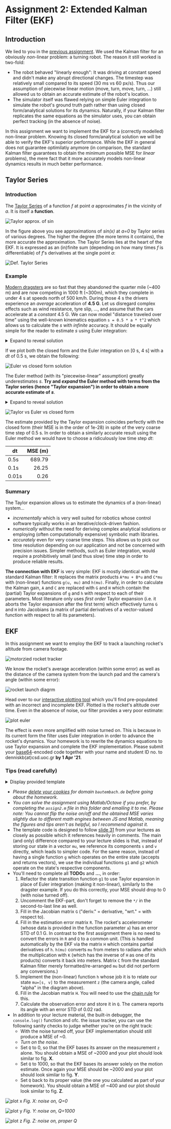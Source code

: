 # Assignment 2: Extended Kalman Filter (EKF)
## Introduction
We lied to you in the [previous assignment](https://github.com/denniskb/hy475/tree/master/assign1_kalman). We used the Kalman filter for an obviously *non*-linear problem: a turning robot. The reason it still worked is two-fold:

- The robot behaved "linearly enough": It was driving at constant speed and didn't make any abrupt directional changes. The timestep was relatively small compared to its speed (30 ms vs 60 px/s). Thus our assumption of piecewise linear motion (move, turn, move, turn, ...) still allowed us to obtain an accurate estimate of the robot's location.
- The simulator itself was flawed relying on simple Euler integration to simulate the robot's ground truth path rather than using closed form/analytical solutions for its dynamics. Naturally, if your Kalman filter replicates the same equations as the simulator uses, you can obtain perfect tracking (in the absence of noise).

In this assignment we want to implement the EKF for a (correctly modelled) non-linear problem. Knowing its closed form/analytical solution we will be able to verify the EKF's superior performance. While the EKF in general does not guarantee optimilatiy anymore (in comparison, the standard Kalman filter guarantees to obtain the minimum possible MSE for *linear* problems), the mere fact that it more accurately models non-linear dynamics results in much better performance.

## Taylor Series
### Introduction
The [Taylor Series](https://en.wikipedia.org/wiki/Taylor_series) of a function *f* at point *a* approximates *f* in the vicinity of *a*. It is itself a **function**.

![Taylor approx. of sin](https://upload.wikimedia.org/wikipedia/commons/thumb/e/e4/Sintay_SVG.svg/450px-Sintay_SVG.svg.png)

In the figure above you see approximations of *sin(x)* at *a=0* by Taylor series of various degrees. The higher the degree (the more terms it contains), the more accurate the approximation. The Taylor Series lies at the heart of the EKF. It is expressed as an (in)finite sum (depending on how many times *f* is differentiable) of *f*'s derivatives at the single point *a*:

![Def. Taylor Series](https://wikimedia.org/api/rest_v1/media/math/render/svg/46dd2bf78ad7d792988cf616a6ea94024f30b3d9)

### Example
[Modern dragsters](https://www.youtube.com/watch?v=rzlz7PAYV7Y) are so fast that they abandoned the quarter mile (~400 m) and are now competing in 1000 ft (~300m), which they complete in under 4 s at speeds north of 500 km/h. During those 4 s the drivers experience an *average* acceleration of **4.5 G**. Let us disregard complex effects such as wind resistance, tyre slip, ..., and assume that the cars accelerate at a *constant* 4.5 G. We can now model "distance traveled over time" using the well-known kinematics equation `s = 0.5 * a * t^2` which allows us to calculate the *s* with *infinite* accuracy. It should be equally simple for the reader to estimate *s* using Euler integration:

<details>
<summary>Expand to reveal solution</summary>

```matlab
s = s + v * dt;
v = v + 4.5G * dt;
```
</details>

If we plot both the closed form and the Euler integration on [0 s, 4 s] with a *dt* of 0.5 s, we obtain the following:

![Euler vs closed form solution](plot1.png)

The Euler method (with its "piecewise-linear" assumption) greatly underestimates *s*. **Try and *expand* the Euler method with terms from the Taylor series (hence "Taylor expansion") in order to obtain a more accurate estimate of *s***.

<details>
<summary>Expand to reveal solution</summary>
The function in question is the kinematic equation `f(t) = 0.5 * a * t^2` which is twice differentiable:

```
f'(t)  = a * t
f''(t) = a
```

Hence its Taylor series at point *p* is given by

```
T(x) = 0.5 * a * t^2  +  a * t * (x-p)  +  a/2 * (x-p)^2
```

Thus the Taylor expansion of the Euler method becomes:

```matlab
s = s + v * dt + 2.25G * dt^2;
v = v + 4.5G * dt;
```
</details>

![Taylor vs Euler vs closed form](plot2.png)

The estimate provided by the Taylor expansion coincides perfectly with the closed form (their MSE is in the order of 1e-28) in spite of the very coarse time step of 0.5 s. In order to obtain a similarly accurate result using the Euler method we would have to choose a ridiculously low time step *dt*:

|  dt   | MSE (m) |
| ----- | ------: |
| 0.5s  |  689.79 |
| 0.1s  |   26.25 |
| 0.01s |    0.26 |

### Summary
The Taylor expansion allows us to estimate the dynamics of a (non-linear) system...

- *incrementally* which is very well suited for robotics whose control software typically works in an iterative/clock-driven fashion.
- *numerically* without the need for deriving complex analytical solutions or employing (often computationally expensive) symbolic math libraries.
- *accurately* even for very coarse time steps. This allows us to pick our time resolution depending on our application and not be concerned with precision issues. Simpler methods, such as Euler integration, would require a prohibitively small (and thus slow) time step in order to produce reliable results.

**The connection with EKF** is very simple: EKF is mostly identical with the standard Kalman filter: It replaces the matrix products `A*mu + B*u` and `C*mu` with (non-linear) functions `g(u, mu)` and `h(mu)`. Finally, in order to calculate the Kalman gain, `A` and `C` are replaced with `G` and `H` which contain the (partial) Taylor expansions of `g` and `h` with respect to each of their parameters. Most literature only uses *first order* Taylor expansion (i.e. it aborts the Taylor expansion after the first term) which effectively turns `G` and `H` into Jacobians (a matrix of partial derivatives of a vector-valued function with respect to all its parameters).

## EKF
In this assignment we want to employ the EKF to track a launching rocket's altitude from camera footage.

![motorzied rocket tracker](https://i.stack.imgur.com/nieOY.jpg)

We know the rocket's average acceleration (within some error) as well as the distance of the camera system from the launch pad and the camera's angle (within some error):

![rocket launch diagrm](rocket.png)

Head over to our [interactive plotting tool](https://denniskb.github.io/hy475/assign2) which you'll find pre-populated with an incorrect and incomplete EKF. Plotted is the rocket's altitude over time. Even in the absence of noise, our filter provides a very poor estimate:

![plot euler](plot3.png)

The effect is even more amplified with noise turned on. This is because in its current form the filter uses Euler integration in order to advance the rocket's dynamics. Your homework is to rewrite the dynamics equations to use Taylor expansion and complete the EKF implementation. Please submit your [base64](https://www.utilities-online.info/base64)-encoded code together with your name and student ID no. to denniskb(at)csd.uoc.gr **by 1 Apr '21**.

### Tips (read carefully)
<details>
<summary>Display provided template</summary>

```javascript
if (typeof this.s === 'undefined') {
  // state (mu):
  this.s = 0; // altitude (m)
  this.v = 0; // velocity (m/s)

  this.S = math.zeros(2, 2);
}

// PREDICTION

// TODO: Use Taylor expansion for higher accuracy:
// g(mu)
function g1(s, v) { return s + v * dt; }
function g2(s, v) { return v + a * dt; }

// mu = g(mu)
this.s = g1(this.s, this.v);
this.v = g2(this.s, this.v);

/* TODO: Uncomment and implement EKF
var G = [
  [deriv. of g1 wrt. s, deriv. of g1 wrt. v],
  [deriv. of g2 wrt. s, deriv. of g2 wrt. v]
];
var GT = math.transpose(G);

var R = math.dotPow([
  [est. err. in s, 0],
  [0, est. err. in v]
], 2);

// S = G*S*GT + R
this.S = math.add(math.multiply(G, this.S, GT), R);

// CORRECTION

// h(mu)
function h(s, v) { ... }

var H = [
  deriv. of h wrt. s, deriv. of h wrt. v
];
var HT = math.transpose(H);

var Q = math.pow(obs. err. in z, 2);

// K = S*HT*(H*S*HT + Q)^-1
var K = math.multiply(
  this.S, HT, math.inv(math.add(math.multiply(H, this.S, HT), Q))
);

// mu = mu + K*(z - h(mu))
[this.s, this.v] = math.add(
  [this.s, this.v],
  math.multiply(K, z - h(this.s, this.v))
)._data;

// S = (I-K*H)*S
this.S = math.multiply(
  math.subtract(math.identity(2), math.multiply(K, H)), this.S
);
*/

return this.s;
```
</details>

- <a name="updt"></a> *Please [delete your cookies](https://lmgtfy.app/?q=delete+cookies+firefox) for domain `bautembach.de` before going about the homework*.
- *You can solve the assignment using Matlab/Octave if you prefer, by completing the `assign2.m` file in this folder and emailing it to me. Please note: You cannot flip the noise on/off and the obtained MSE varies slightly due to different math engines between JS and Matlab, meaning the figures and tips aren't as helpful, so I recommend against it.*
- The template code is designed to follow [slide 31](https://www.csd.uoc.gr/~hy475/lectures/2.kalman.ppt) from your lectures as closely as possible which it references heavily in comments. The main (and only) difference compared to your lecture slides is that, instead of storing our state in a vector `mu`, we reference its components `s` and `v` directly, which leads to simpler code. For the same reason, instead of having a single function `g` which operates on the entire state (accepts and returns vectors), we use the individual functions `g1` and `g2` which operate on the state's respective components.
- You'll need to complete all **TODO**s and **...**, in order:
    1. Refactor the state transition function `g1` to use Taylor expansion in place of Euler integration (making it non-linear), similarly to the dragster example. If you do this correctly, your MSE should drop to 0 (with noise turned off).
    2. Uncomment the EKF-part, don't forget to remove the `*/` in the second-to-last line as well.
    3. Fill in the Jacobian matrix `G` ("deriv." = derivative, "wrt." = with respect to).
    4. Fill in the estimation error matrix `R`. The rocket's accelerometer (whose data is provided in the function parameter `a`) has an error STD of 0.1 G. In contrast to the first assignment there is no need to convert the errors in `R` and `Q` to a common unit. (This is handled automatically by the EKF via the matrix `H` which contains partial derivatives of `h`. `h(mu)` converts `mu` from meters to radians after which the multiplication with `K` (which has the inverse of `H` as one of its products) converts it back into meters. Matrix `C` from the standard Kalman filter merely formatted/re-arranged `mu` but did not perform any conversions.)
    5. Implement the (non-linear) function `h` whose job it is to relate our state `mu=[s, v]` to the measurement `z` (the camera angle, called "alpha" in the diagram above).
    6. Fill in the Jacobian matrix `H`. You will need to use the [chain rule](https://en.wikipedia.org/wiki/Chain_rule) for this.
    7. Calculate the observation error and store it in `Q`. The camera reports its angle with an error STD of 0.02 rad.
- In addition to your lecture material, the built-in debugger, the `console.log()` function and ofc. the issue tracker, you can use the following sanity checks to judge whether you're on the right track:
    - With the noise turned off, your EKF implementation should still produce a MSE of ~0.
    - *Turn on the noise*.
    - Set `Q` to 0, so that the EKF bases its answer on the measurement `z` alone. You should obtain a MSE of ~2000 and your plot should look similar to fig. **X**.
    - Set `Q` to 1000, so that the EKF bases its answer solely on the motion estimate. Once again your MSE should be ~2000 and your plot should look similar to fig. **Y**.
    - Set `Q` back to its proper value (the one you calculated as part of your homework). You should obtain a MSE of ~400 and our plot should look similar to fig. **Z**.

![plot x](plotx.png)
*Fig. X: noise on, Q=0*

![plot y](ploty.png)
*Fig. Y: noise on, Q=1000*

![plot z](plotz.png)
*Fig. Z: noise on, proper Q*